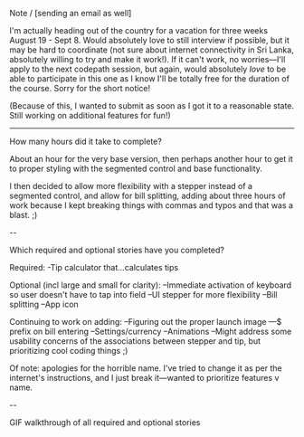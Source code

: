 Note / [sending an email as well]

I'm actually heading out of the country for a vacation for three weeks August 19 - Sept 8. Would absolutely love to still interview if possible, but it may be hard to coordinate (not sure about internet connectivity in Sri Lanka, absolutely willing to try and make it work!). If it can't work, no worries—I'll apply to the next codepath session, but again, would absolutely *love* to be able to participate in this one as I know I'll be totally free for the duration of the course. Sorry for the short notice! 

(Because of this, I wanted to submit as soon as I got it to a reasonable state. Still working on additional features for fun!)

---

How many hours did it take to complete?

About an hour for the very base version, then perhaps another hour to get it to proper styling with the segmented control and base functionality.

I then decided to allow more flexibility with a stepper instead of a segmented control, and allow for bill splitting, adding about three hours of work because I kept breaking things with commas and typos and that was a blast. ;)

--

Which required and optional stories have you completed?

Required:
-Tip calculator that...calculates tips

Optional (incl large and small for clarity):
–Immediate activation of keyboard so user doesn't have to tap into field
–UI stepper for more flexibility
–Bill splitting
–App icon

Continuing to work on adding:
–Figuring out the proper launch image
—$ prefix on bill entering
–Settings/currency
–Animations
–Might address some usability concerns of the associations between stepper and tip, but prioritizing cool coding things ;)

Of note: apologies for the horrible name. I've tried to change it as per the internet's instructions, and I just break it—wanted to prioritize features v name.


--

GIF walkthrough of all required and optional stories




